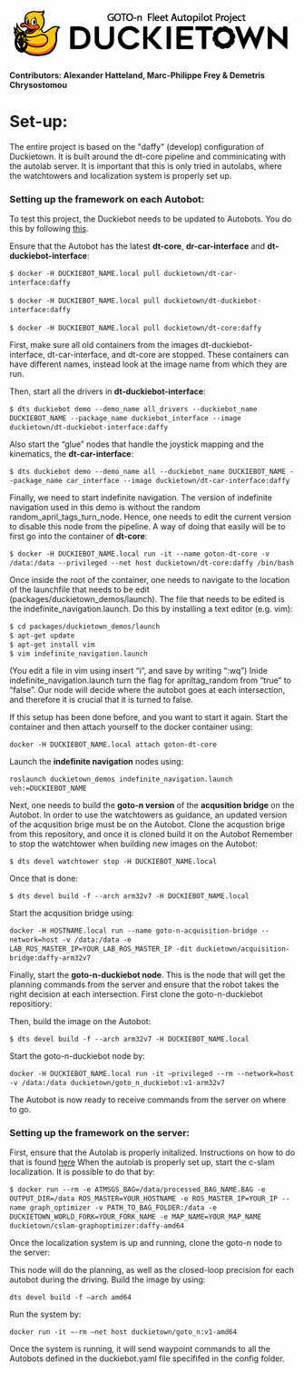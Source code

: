 ![alt text](https://github.com/duckietown-ethz/proj-goto-n/blob/master/header.png)
#### Contributors: Alexander Hatteland, Marc-Philippe Frey & Demetris Chrysostomou ####

# Set-up: #
The entire project is based on the "daffy" (develop) configuration of Duckietown. It is built around the dt-core pipeline and comminicating with the autolab server. It is important that this is only tried in autolabs, where the watchtowers and localization system is properly set up.

### Setting up the framework on each Autobot: ###
To test this project, the Duckiebot needs to be updated to Autobots. You do this by following [this](https://docs.duckietown.org/daffy/opmanual_autolab/out/autolab_autobot_specs.html).

Ensure that the Autobot has the latest **dt-core**, **dr-car-interface** and **dt-duckiebot-interface**:

```
$ docker -H DUCKIEBOT_NAME.local pull duckietown/dt-car-interface:daffy

$ docker -H DUCKIEBOT_NAME.local pull duckietown/dt-duckiebot-interface:daffy

$ docker -H DUCKIEBOT_NAME.local pull duckietown/dt-core:daffy
```

First, make sure all old containers from the images dt-duckiebot-interface, dt-car-interface, and dt-core are stopped. These containers can have different names, instead look at the image name from which they are run.

Then, start all the drivers in **dt-duckiebot-interface**:
```
$ dts duckiebot demo --demo_name all_drivers --duckiebot_name DUCKIEBOT_NAME --package_name duckiebot_interface --image duckietown/dt-duckiebot-interface:daffy
```

Also start the “glue” nodes that handle the joystick mapping and the kinematics, the **dt-car-interface**:
```
$ dts duckiebot demo --demo_name all --duckiebot_name DUCKIEBOT_NAME --package_name car_interface --image duckietown/dt-car-interface:daffy
```


Finally, we need to start indefinite navigation. The version of indefinite navigation used in this demo is without the random random_april_tags_turn_node. Hence, one needs to edit the current version to disable this node from the pipeline. A way of doing that easily will be to first go into the container of **dt-core**:

```
$ docker -H DUCKIEBOT_NAME.local run -it --name goton-dt-core -v /data:/data --privileged --net host duckietown/dt-core:daffy /bin/bash
```

Once inside the root of the container, one needs to navigate to the location of the launchfile that needs to be edit (packages/duckietown_demos/launch). The file that needs to be edited is the indefinite_navigation.launch. Do this by installing a text editor (e.g. vim):
```
$ cd packages/duckietown_demos/launch
$ apt-get update
$ apt-get install vim
$ vim indefinite_navigation.launch
```
(You edit a file in vim using insert “i”, and save by writing “:wq”)
Inide indefinite_navigation.launch turn the flag for apriltag_random from “true” to “false”.  Our node will decide where the autobot goes at each intersection, and therefore it is crucial that it is turned to false.

If this setup has been done before, and you want to start it again. Start the container and then attach yourself to the docker container using:
```
docker -H DUCKIEBOT_NAME.local attach goton-dt-core
```

Launch the **indefinite navigation** nodes using:
```
roslaunch duckietown_demos indefinite_navigation.launch veh:=DUCKIEBOT_NAME
```

Next, one needs to build the **goto-n version** of the **acqusition bridge** on the Autobot. In order to use the watchtowers as guidance, an updated version of the acqusition brige must be on the Autobot. Clone the acqustion brige from this repository, and once it is cloned build it on the Autobot
Remember to stop the watchtower when building new images on the Autobot:
```
$ dts devel watchtower stop -H DUCKIEBOT_NAME.local
```
Once that is done:
```
$ dts devel build -f --arch arm32v7 -H DUCKIEBOT_NAME.local
```

Start the acqusition bridge using:
```
docker -H HOSTNAME.local run --name goto-n-acquisition-bridge --network=host -v /data:/data -e LAB_ROS_MASTER_IP=YOUR_LAB_ROS_MASTER_IP -dit duckietown/acquisition-bridge:daffy-arm32v7
```

Finally, start the **goto-n-duckiebot node**. This is the node that will get the planning commands from the server and ensure that the robot takes the right decision at each intersection. First clone the goto-n-duckiebot repositiory:

Then, build the image on the Autobot:
```
$ dts devel build -f --arch arm32v7 -H DUCKIEBOT_NAME.local
```

Start the goto-n-duckiebot node by:
```
docker -H DUCKIEBOT_NAME.local run -it –privileged --rm --network=host -v /data:/data duckietown/goto_n_duckiebot:v1-arm32v7
```
The Autobot is now ready to receive commands from the server on where to go.

### Setting up the framework on the server: ####
First, ensure that the Autolab is properly initalized. Instructions on how to do that is found [here](https://docs.duckietown.org/daffy/opmanual_autolab/out/autolab_minimal_requirements.html)
When the autolab is properly set up, start the c-slam localization. It is possible to do that by:
```
$ docker run --rm -e ATMSGS_BAG=/data/processed_BAG_NAME.BAG -e OUTPUT_DIR=/data ROS_MASTER=YOUR_HOSTNAME -e ROS_MASTER_IP=YOUR_IP --name graph_optimizer -v PATH_TO_BAG_FOLDER:/data -e DUCKIETOWN_WORLD_FORK=YOUR_FORK_NAME -e MAP_NAME=YOUR_MAP_NAME duckietown/cslam-graphoptimizer:daffy-amd64
```

Once the localization system is up and running, clone the goto-n node to the server:



This node will do the planning, as well as the closed-loop precision for each autobot during the driving. 
Build the image by using:
```
dts devel build -f –arch amd64
```
Run the system by:
```
docker run -it –-rm –net host duckietown/goto_n:v1-amd64
```
Once the system is running, it will send waypoint commands to all the Autobots defined in the duckiebot.yaml file specififed in the config folder.


